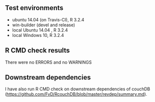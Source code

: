 ## Test environments
* ubuntu 14.04 (on Travis-CI), R 3.2.4
* win-builder (devel and release)
* local Ubuntu 14.04 , R 3.2.4
* local Windows 10, R 3.2.4

## R CMD check results
There were no ERRORS and no WARNINGS

## Downstream dependencies
I have also run R CMD check on downstream dependencies of couchDB 
(https://github.com/FvD/RcouchDB/blob/master/revdep/summary.md). 

